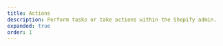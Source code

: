 ```yaml
---
title: Actions
description: Perform tasks or take actions within the Shopify admin.
expanded: true
order: 1
---
```

